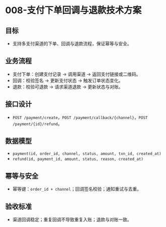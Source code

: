 # 008-支付下单回调与退款技术方案

## 目标
- 支持多支付渠道的下单、回调与退款流程，保证幂等与安全。

## 业务流程
- 支付下单：创建支付记录 → 调用渠道 → 返回支付链接或二维码。
- 回调：校验签名 → 更新支付状态 → 触发订单状态变化。
- 退款：校验可退款 → 请求渠道退款 → 更新状态与对账。

## 接口设计
- `POST /payment/create`，`POST /payment/callback/{channel}`，`POST /payment/{id}/refund`。

## 数据模型
- `payment(id, order_id, channel, status, amount, txn_id, created_at)`
- `refund(id, payment_id, amount, status, reason, created_at)`

## 幂等与安全
- 幂等键：`order_id + channel`；回调签名校验；通知重试与去重。

## 验收标准
- 渠道回调稳定；重复回调不导致重复入账；退款与对账一致。